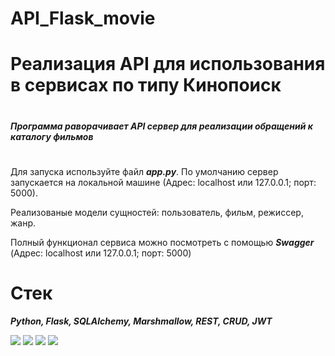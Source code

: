 # API_Flask_movie #

# Реализация API для использования в сервисах по типу Кинопоиск
# 
***Программа раворачивает API сервер для реализации обращений к каталогу фильмов***
#
Для запуска используйте файл ***app.py***. По умолчанию сервер запускается на локальной машине (Адрес: localhost или 127.0.0.1; порт: 5000).

Реализованые модели сущностей: пользователь, фильм, режиссер, жанр.

Полный функционал сервиса можно посмотреть с помощью ***Swagger*** (Адрес: localhost или 127.0.0.1; порт: 5000)

# Стек
***Python, Flask, SQLAlchemy, Marshmallow, REST, CRUD, JWT***

<img src="https://img.shields.io/badge/Python-white?style=for-the-badge&logo=python&logoColor=blue"/> <img src="https://img.shields.io/badge/flask-white?style=for-the-badge&logo=flask&logoColor=blue"/> <img src="https://img.shields.io/badge/SQLAlchemy-white?style=for-the-badge&logo=SQLite&logoColor=blue"/> <img src="https://img.shields.io/badge/Marshmallow-white?style=for-the-badge&logo=python&logoColor=blue"/>

